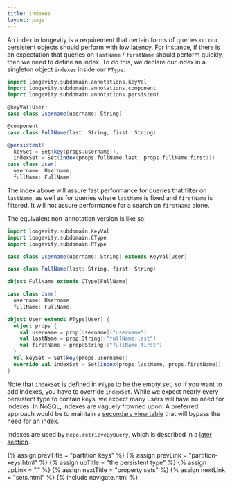 ```yaml
---
title: indexes
layout: page
---
```


An index in longevity is a requirement that certain forms of queries
on our persistent objects should perform with low latency. For
instance, if there is an expectation that queries on `lastName` /
`firstName` should perform quickly, then we need to define an
index. To do this, we declare our index in a singleton object
`indexes` inside our `PType`:

```scala
import longevity.subdomain.annotations.keyVal
import longevity.subdomain.annotations.component
import longevity.subdomain.annotations.persistent

@keyVal[User]
case class Username(username: String)

@component
case class FullName(last: String, first: String)

@persistent(
  keySet = Set(key(props.username)),
  indexSet = Set(index(props.fullName.last, props.fullName.first)))
case class User(
  username: Username,
  fullName: FullName)
```

The index above will assure fast performance for queries that filter
on `lastName`, as well as for queries where `lastName` is fixed and
`firstName` is filtered. It will not assure performance for a search
on `firstName` alone.

The equivalent non-annotation version is like so:

```scala
import longevity.subdomain.KeyVal
import longevity.subdomain.CType
import longevity.subdomain.PType

case class Username(username: String) extends KeyVal[User]

case class FullName(last: String, first: String)

object FullName extends CType[FullName]

case class User(
  username: Username,
  fullName: FullName)

object User extends PType[User] {
  object props {
    val username = prop[Username]("username")
    val lastName = prop[String]("fullName.last")
    val firstName = prop[String]("fullName.first")
  }
  val keySet = Set(key(props.username))
  override val indexSet = Set(index(props.lastName, props.firstName))
}
```

Note that `indexSet` is defined in `PType` to be the empty set, so if
you want to add indexes, you have to override `indexSet`. While we
expect nearly every persistent type to contain keys, we expect many
users will have no need for indexes. In NoSQL, indexes are vaguely
frowned upon. A preferred approach would be to maintain a [secondary
view table](http://martinfowler.com/bliki/CQRS.html) that will bypass
the need for an index.

Indexes are used by `Repo.retrieveByQuery`, which is described in a [later
section](../query/retrieve-by.html).

{% assign prevTitle = "partition keys" %}
{% assign prevLink = "partition-keys.html" %}
{% assign upTitle = "the persistent type" %}
{% assign upLink = "." %}
{% assign nextTitle = "property sets" %}
{% assign nextLink = "sets.html" %}
{% include navigate.html %}

